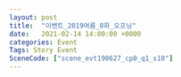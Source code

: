 ```yaml
---
layout: post
title:  "이벤트_2019여름_0화_오프닝"
date:   2021-02-14 14:00:00 +0000
categories: Event
Tags: Story Event
SceneCode: ["scene_evt190627_cp0_q1_s10"]
---
```

